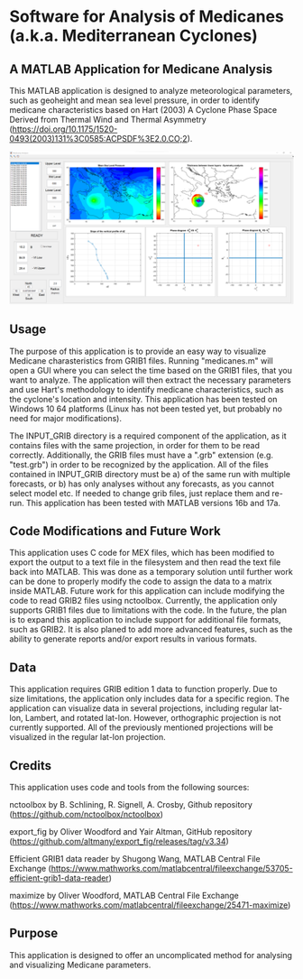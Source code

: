 <h1> Software for Analysis of Medicanes (a.k.a. Mediterranean Cyclones)  </h1>

<h2> A MATLAB Application for Medicane Analysis </h2>

This MATLAB application is designed to analyze meteorological parameters, such as geoheight and mean sea level pressure, in order to identify medicane characteristics based on Hart (2003) A Cyclone Phase Space Derived from Thermal Wind and Thermal Asymmetry
(https://doi.org/10.1175/1520-0493(2003)131%3C0585:ACPSDF%3E2.0.CO;2).

![Example Image](https://github.com/i-samos/Medicane_Analysis/blob/main/medicanes_icon.png)

<h2> Usage </h2>

The purpose of this application is to provide an easy way to visualize Medicane charasteristics from GRIB1 files. Running "medicanes.m" will open a GUI where you can select the time based on the GRIB1 files, that you want to analyze. The application will then extract the necessary parameters and use Hart's methodology to identify medicane characteristics, such as the cyclone's location and intensity. This application has been tested on Windows 10 64 platforms (Linux has not been tested yet, but probably no need for major modifications).

The INPUT_GRIB directory is a required component of the application, as it contains files with the same projection, in order for them to be read correctly. Additionally, the GRIB files must have a ".grb" extension (e.g. "test.grb") in order to be recognized by the application. All of the files contained in INPUT_GRIB directory must be a) of the same run with multiple forecasts, or b) has only analyses without any forecasts, as you cannot select model etc. If needed to change grib files, just replace them and re-run. This application has been tested with MATLAB versions 16b and 17a.

<h2> Code Modifications and Future Work </h2>
This application uses C code for MEX files, which has been modified to export the output to a text file in the filesystem and then read the text file back into MATLAB. This was done as a temporary solution until further work can be done to properly modify the code to assign the data to a matrix inside MATLAB. Future work for this application can include modifying the code to read GRIB2 files using nctoolbox. Currently, the application only supports GRIB1 files due to limitations with the code. In the future, the plan is to expand this application to include support for additional file formats, such as GRIB2. It is also planed to add more advanced features, such as the ability to generate reports and/or export results in various formats.

<h2> Data </h2>
This application requires GRIB edition 1 data to function properly. Due to size limitations, the application only includes data for a specific region. The application can visualize data in several projections, including regular lat-lon, Lambert, and rotated lat-lon. However, orthographic projection is not currently supported. All of the previously mentioned projections will be visualized in the regular lat-lon projection.

<h2> Credits </h2>
This application uses code and tools from the following sources:

nctoolbox by B. Schlining, R. Signell, A. Crosby, Github repository
(https://github.com/nctoolbox/nctoolbox)

export_fig by Oliver Woodford and Yair Altman, GitHub repository
(https://github.com/altmany/export_fig/releases/tag/v3.34)

Efficient GRIB1 data reader by Shugong Wang, MATLAB Central File Exchange
(https://www.mathworks.com/matlabcentral/fileexchange/53705-efficient-grib1-data-reader)

maximize by Oliver Woodford, MATLAB Central File Exchange
(https://www.mathworks.com/matlabcentral/fileexchange/25471-maximize)

<h2> Purpose </h2>
This application is designed to offer an uncomplicated method for analysing and visualizing Medicane parameters. 
